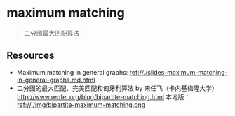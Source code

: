 # maximum matching

> 二分图最大匹配算法

## Resources

* Maximum matching in general graphs: <ref://./slides-maximum-matching-in-general-graphs.md.html>
* 二分图的最大匹配、完美匹配和匈牙利算法 by 宋任飞（卡内基梅隆大学） <http://www.renfei.org/blog/bipartite-matching.html> 本地版：<ref://./img/bipartite-maximum-matching.png>



